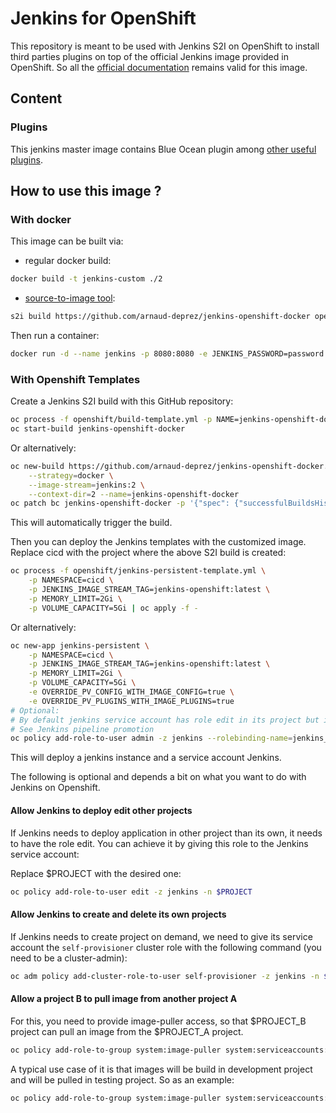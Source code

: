 # Jenkins for OpenShift

This repository is meant to be used with Jenkins S2I on OpenShift to install third parties plugins 
on top of the official Jenkins image provided in OpenShift.
So all the [official documentation](https://github.com/openshift/jenkins) remains valid for this image.

## Content

### Plugins

This jenkins master image contains Blue Ocean plugin among [other useful plugins](plugins.txt).

## How to use this image ?

### With docker

This image can be built via: 
* regular docker build:

```sh
docker build -t jenkins-custom ./2
```

* [source-to-image tool](https://github.com/openshift/source-to-image):

```sh
s2i build https://github.com/arnaud-deprez/jenkins-openshift-docker openshift/jenkins-2-centos7:latest jenkins-custom --context-dir=./2
```

Then run a container: 

```sh
docker run -d --name jenkins -p 8080:8080 -e JENKINS_PASSWORD=password -e OPENSHIFT_ENABLE_OAUTH=false jenkins-custom
```

### With Openshift Templates

Create a Jenkins S2I build with this GitHub repository:

```sh
oc process -f openshift/build-template.yml -p NAME=jenkins-openshift-docker | oc apply -f -
oc start-build jenkins-openshift-docker
```

Or alternatively:

```sh
oc new-build https://github.com/arnaud-deprez/jenkins-openshift-docker.git \
    --strategy=docker \
    --image-stream=jenkins:2 \
    --context-dir=2 --name=jenkins-openshift-docker
oc patch bc jenkins-openshift-docker -p '{"spec": {"successfulBuildsHistoryLimit": 1, "failedBuildsHistoryLimit": 1}}'
```

This will automatically trigger the build.

Then you can deploy the Jenkins templates with the customized image. Replace cicd
with the project where the above S2I build is created:

```sh
oc process -f openshift/jenkins-persistent-template.yml \
    -p NAMESPACE=cicd \
    -p JENKINS_IMAGE_STREAM_TAG=jenkins-openshift:latest \
    -p MEMORY_LIMIT=2Gi \
    -p VOLUME_CAPACITY=5Gi | oc apply -f -
```

Or alternatively:

```sh
oc new-app jenkins-persistent \
    -p NAMESPACE=cicd \
    -p JENKINS_IMAGE_STREAM_TAG=jenkins-openshift:latest \
    -p MEMORY_LIMIT=2Gi \
    -p VOLUME_CAPACITY=5Gi \
    -e OVERRIDE_PV_CONFIG_WITH_IMAGE_CONFIG=true \
    -e OVERRIDE_PV_PLUGINS_WITH_IMAGE_PLUGINS=true
# Optional:
# By default jenkins service account has role edit in its project but it might be interesting to give him the admin role in its project
# See Jenkins pipeline promotion
oc policy add-role-to-user admin -z jenkins --rolebinding-name=jenkins_admin -n cicd
```

This will deploy a jenkins instance and a service account Jenkins.

The following is optional and depends a bit on what you want to do with Jenkins on Openshift.

#### Allow Jenkins to deploy edit other projects

If Jenkins needs to deploy application in other project than its own, it needs to have the role edit.
You can achieve it by giving this role to the Jenkins service account:

Replace $PROJECT with the desired one:

```sh
oc policy add-role-to-user edit -z jenkins -n $PROJECT
```

#### Allow Jenkins to create and delete its own projects

If Jenkins needs to create project on demand, we need to give its service account the `self-provisioner` cluster role with 
the following command (you need to be a cluster-admin):

```sh
oc adm policy add-cluster-role-to-user self-provisioner -z jenkins -n $PROJECT
```

#### Allow a project B to pull image from another project A

For this, you need to provide image-puller access, so that $PROJECT_B project can pull an image from the $PROJECT_A project.

```sh
oc policy add-role-to-group system:image-puller system:serviceaccounts:$PROJECT_B -n $PROJECT_A
```

A typical use case of it is that images will be build in development project and will be pulled in testing project.
So as an example:

```sh
oc policy add-role-to-group system:image-puller system:serviceaccounts:testing -n development
```